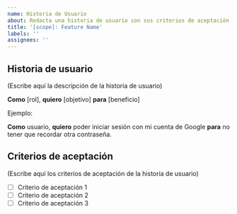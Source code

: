 ```yaml
---
name: Historia de Usuario
about: Redacta una historia de usuario con sus criterios de aceptación
title: '[scope]: Feature Name'
labels: ''
assignees: ''
---
```


## Historia de usuario

(Escribe aquí la descripción de la historia de usuario)

**Como** [rol], **quiero** [objetivo] **para** [beneficio]

Ejemplo:

**Como** usuario, **quiero** poder iniciar sesión con mi cuenta de Google **para** no tener que recordar otra contraseña.

## Criterios de aceptación

(Escribe aquí los criterios de aceptación de la historia de usuario)

- [ ] Criterio de aceptación 1
- [ ] Criterio de aceptación 2
- [ ] Criterio de aceptación 3
